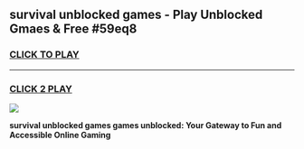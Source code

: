 
## survival unblocked games - Play Unblocked Gmaes & Free #59eq8
<h3>
<a href="https://news.freeplayer.one?title=survival_unblocked_games&ref=03M">CLICK TO PLAY</a></h3>
<hr>

<h3>
<a href="https://news.freeplayer.one?title=survival_unblocked_games&ref=03M">CLICK 2 PLAY</a>
  
</h3>

<a href="https://news.freeplayer.one?title=survival_unblocked_games&ref=03M"><img src="https://clearcache.store/games.png"></a>


**survival unblocked games games unblocked: Your Gateway to Fun and Accessible Online Gaming**
